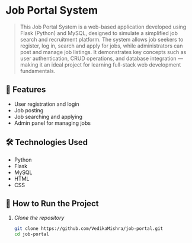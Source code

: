 # Job Portal System

> This Job Portal System is a web-based application developed using Flask (Python) and MySQL, designed to simulate a simplified job search and recruitment platform. The system allows job seekers to register, log in, search and apply for jobs, while administrators can post and manage job listings. It demonstrates key concepts such as user authentication, CRUD operations, and database integration — making it an ideal project for learning full-stack web development fundamentals.
## 🔧 Features
- User registration and login
- Job posting
- Job searching and applying
- Admin panel for managing jobs

## 🛠️ Technologies Used
- Python
- Flask
- MySQL
- HTML
- CSS

## 🚀 How to Run the Project

1. *Clone the repository*
   ```bash
   git clone https://github.com/VedikaMishra/job-portal.git
   cd job-portal
